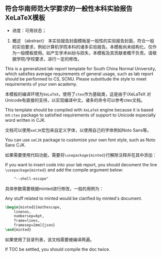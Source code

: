 ## 符合华南师范大学要求的一般性本科实验报告XeLaTeX模板

+ 进度：可用状态；

1. 概述 （abstract）
本实验报告封面模板是一般性的实验报告封面，符合一般的实验要求，例如计算机学院本科的诸多实验报告。本模板尚未结构化，仅作为一般模板使用。如产生学术纠纷与损失，本模板及其贡献者概不负责。请根据学院/学校要求，进行一定的修改。

This is a generalized lab report template for South China Normal University, which satisfies average requirements of general usage, such as lab report should be performed to CS, SCNU. Please substitude the style to meet requirements of your own academy.

本模板的编译环境为`XeLaTeX`，使用了`ctex`作为基础类，这是由于\XeLaTeX 对Unicode有直接的支持，以实现编译中文。诸多的命令可以参考ctex文档。

This template should be compiled with `XeLaTeX` engine because it is based on `ctex` package to satisfied requirements of support to Unicode especially word written in CJK. 

文档可以使用`xeCJK`宏包来自定义字体，以使用自己的字体例如Noto Sans等。

You can use `xeCJK` package to customize your own font style, such as Noto Sans CJK.

如果需要使用代码功能，需要将`\usepackage{minted}`行解除注释并在其中添加：

If you want to insert code into your lab report, you should decoment the line `\usepackage{minted}` and add the compile argument below:

```latex
    "--shell-escape"
```

具体参数需要根据minted进行修改，一般的用例为：

Any stuff related to minted would be clarified by minted's document.

```latex
\begin{minted}[mathescape,
    linenos,
    numbersep=6pt,
    frame=lines,
    framesep=2mm]{json}
\end{minted}
```

如果使用了目录列表，该文档需要被编译两遍。

If TOC be settled, you should compile the doc twice.
